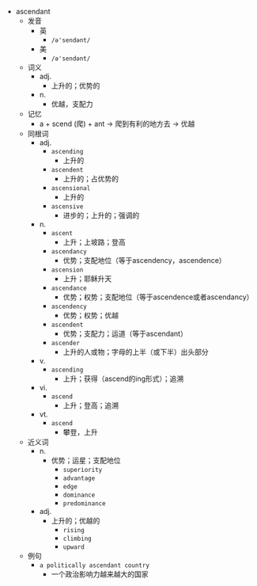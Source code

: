 - ascendant
  - 发音
    - 英
      - `/ə'sendənt/`
    - 美
      - `/ə'sendənt/`
  - 词义
    - adj.
      - 上升的；优势的
    - n.
      - 优越，支配力
  - 记忆
    - a + scend (爬) + ant → 爬到有利的地方去 → 优越
  - 同根词
    - adj.
      - `ascending`
        - 上升的
      - `ascendent`
        - 上升的；占优势的
      - `ascensional`
        - 上升的
      - `ascensive`
        - 进步的；上升的；强调的
    - n.
      - `ascent`
        - 上升；上坡路；登高
      - `ascendancy`
        - 优势；支配地位（等于ascendency，ascendence）
      - `ascension`
        - 上升；耶稣升天
      - `ascendance`
        - 优势；权势；支配地位（等于ascendence或者ascendancy）
      - `ascendency`
        - 优势；权势；优越
      - `ascendent`
        - 优势；支配力；运道（等于ascendant）
      - `ascender`
        - 上升的人或物；字母的上半（或下半）出头部分
    - v.
      - `ascending`
        - 上升；获得（ascend的ing形式）；追溯
    - vi.
      - `ascend`
        - 上升；登高；追溯
    - vt.
      - `ascend`
        - 攀登，上升
  - 近义词
    - n.
      - 优势；运星；支配地位
        - `superiority`
        - `advantage`
        - `edge`
        - `dominance`
        - `predominance`
    - adj.
      - 上升的；优越的
        - `rising`
        - `climbing`
        - `upward`
  - 例句
    - `a politically ascendant country`
      - 一个政治影响力越来越大的国家

